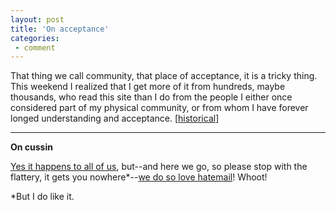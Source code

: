 ```yaml
---
layout: post
title: 'On acceptance'
categories:
 - comment
---
```




That thing we call community, that place of acceptance, it is a tricky thing. This weekend I realized that I get more of it from hundreds, maybe thousands, who read this site than I do from the people I either once considered part of my physical community, or from whom I have forever longed understanding and acceptance. [<a href="http://danielsjourney.com/index.php?file=blog_2002_12_02.xml&id=26">historical</a>]



<hr>

<strong>On cussin</strong>



<a href="http://danielsjourney.com/index.php?archive=blog_2002_12_15.xml&id_pass=55">Yes it happens to all of us</a>, but--and here we go, so please stop with the flattery, it gets you nowhere*--<a href="http://waterbrain.blogspot.com/2003_03_01_waterbrain_archive.html#91152652">we do so love hatemail</a>! Whoot!



*But I do like it.